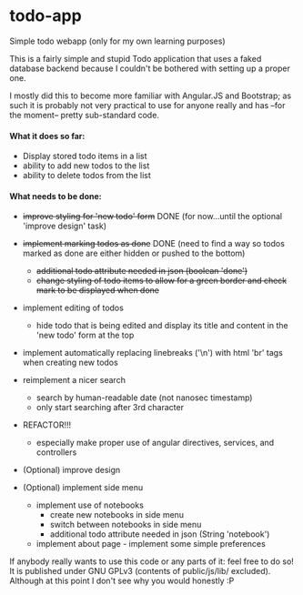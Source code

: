 # todo-app
Simple todo webapp (only for my own learning purposes)

This is a fairly simple and stupid Todo application that uses a faked database backend
because I couldn't be bothered with setting up a proper one.

I mostly did this to become more familiar with Angular.JS and Bootstrap; as such it is probably
not very practical to use for anyone really and has –for the moment– pretty sub-standard code.  
#### What it does so far:
  * Display stored todo items in a list
  * ability to add new todos to the list
  * ability to delete todos from the list

#### What needs to be done:
  * ~~improve styling for 'new todo' form~~ DONE (for now...until the optional 'improve design' task)
  * ~~implement marking todos as done~~ DONE (need to find a way so todos marked as done are either hidden or pushed to the bottom)
    * ~~additional todo attribute needed in json (boolean 'done')~~
    * ~~change styling of todo items to allow for a green border and check mark to be displayed when done~~
  * implement editing of todos
    * hide todo that is being edited and display its title and content in the 'new todo' form at the top
  * implement automatically replacing linebreaks ('\n') with html 'br' tags when creating new todos
  * reimplement a nicer search
    * search by human-readable date (not nanosec timestamp)
    * only start searching after 3rd character
  * REFACTOR!!!
    * especially make proper use of angular directives, services, and controllers

  * (Optional) improve design
  * (Optional) implement side menu
    * implement use of notebooks
      * create new notebooks in side menu
      * switch between notebooks in side menu
      * additional todo attribute needed in json (String 'notebook')
    * implement about page - implement some simple preferences

If anybody really wants to use this code or any parts of it: feel free to do so!  
It is published under GNU GPLv3 (contents of public/js/lib/ excluded).  
Although at this point I don't see why you would honestly :P
